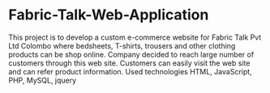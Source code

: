 # Fabric-Talk-Web-Application
This project is to develop a custom e-commerce website for Fabric Talk Pvt Ltd Colombo where bedsheets, T-shirts, trousers and other clothing products can be shop online. Company decided to reach large number of customers through this web site. Customers can easily visit the web site and can refer product information.
Used technologies HTML, JavaScript, PHP, MySQL, jquery
